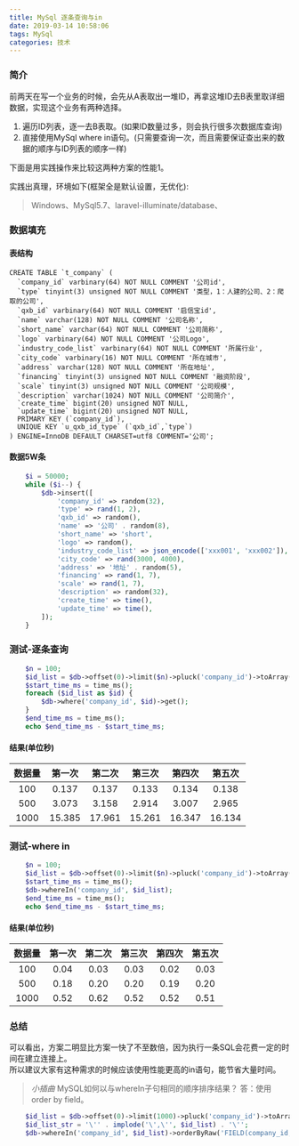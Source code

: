 ```yaml
---
title: MySql 逐条查询与in
date: 2019-03-14 10:58:06
tags: MySql
categories: 技术
---
```


### 简介

前两天在写一个业务的时候，会先从A表取出一堆ID，再拿这堆ID去B表里取详细数据，实现这个业务有两种选择。  
1. 遍历ID列表，逐一去B表取。(如果ID数量过多，则会执行很多次数据库查询)  
2. 直接使用MySql where in语句。(只需要查询一次，而且需要保证查出来的数据的顺序与ID列表的顺序一样)  

下面是用实践操作来比较这两种方案的性能1。  
<!-- more -->
实践出真理，环境如下(框架全是默认设置，无优化):  
> Windows、MySql5.7、laravel-illuminate/database、  

### 数据填充

#### 表结构

```mysql
CREATE TABLE `t_company` (
  `company_id` varbinary(64) NOT NULL COMMENT '公司id',
  `type` tinyint(3) unsigned NOT NULL COMMENT '类型，1：人建的公司、2：爬取的公司',
  `qxb_id` varbinary(64) NOT NULL COMMENT '启信宝id',
  `name` varchar(128) NOT NULL COMMENT '公司名称',
  `short_name` varchar(64) NOT NULL COMMENT '公司简称',
  `logo` varbinary(64) NOT NULL COMMENT '公司Logo',
  `industry_code_list` varbinary(64) NOT NULL COMMENT '所属行业',
  `city_code` varbinary(16) NOT NULL COMMENT '所在城市',
  `address` varchar(128) NOT NULL COMMENT '所在地址',
  `financing` tinyint(3) unsigned NOT NULL COMMENT '融资阶段',
  `scale` tinyint(3) unsigned NOT NULL COMMENT '公司规模',
  `description` varchar(1024) NOT NULL COMMENT '公司简介',
  `create_time` bigint(20) unsigned NOT NULL,
  `update_time` bigint(20) unsigned NOT NULL,
  PRIMARY KEY (`company_id`),
  UNIQUE KEY `u_qxb_id_type` (`qxb_id`,`type`)
) ENGINE=InnoDB DEFAULT CHARSET=utf8 COMMENT='公司';
```

#### 数据5W条

```php
    $i = 50000;
    while ($i--) {
        $db->insert([
            'company_id' => random(32),
            'type' => rand(1, 2),
            'qxb_id' => random(),
            'name' => '公司' . random(8),
            'short_name' => 'short',
            'logo' => random(),
            'industry_code_list' => json_encode(['xxx001', 'xxx002']),
            'city_code' => rand(3000, 4000),
            'address' => '地址' . random(5),
            'financing' => rand(1, 7),
            'scale' => rand(1, 7),
            'description' => random(32),
            'create_time' => time(),
            'update_time' => time(),
        ]);
    }
```

### 测试-逐条查询

```php
    $n = 100;
    $id_list = $db->offset(0)->limit($n)->pluck('company_id')->toArray();
    $start_time_ms = time_ms();
    foreach ($id_list as $id) {
        $db->where('company_id', $id)->get();
    }
    $end_time_ms = time_ms();
    echo $end_time_ms - $start_time_ms;
```

#### 结果(单位秒)

数据量|第一次|第二次|第三次|第四次|第五次
:-:|:-:|:-:|:-:|:-:|:-:
100|0.137|0.137|0.133|0.134|0.138
500|3.073|3.158|2.914|3.007|2.965
1000|15.385|17.961|15.261|16.347|16.134


### 测试-where in

```php
    $n = 100;
    $id_list = $db->offset(0)->limit($n)->pluck('company_id')->toArray();
    $start_time_ms = time_ms();
    $db->whereIn('company_id', $id_list);
    $end_time_ms = time_ms();
    echo $end_time_ms - $start_time_ms;
```

#### 结果(单位秒)

数据量|第一次|第二次|第三次|第四次|第五次
:-:|:-:|:-:|:-:|:-:|:-:
100|0.04|0.03|0.03|0.02|0.03
500|0.18|0.20|0.20|0.19|0.20
1000|0.52|0.62|0.52|0.52|0.51

### 总结

可以看出，方案二明显比方案一快了不至数倍，因为执行一条SQL会花费一定的时间在建立连接上。  
所以建议大家有这种需求的时候应该使用性能更高的in语句，能节省大量时间。  


> *小插曲*
> MySQL如何以与whereIn子句相同的顺序排序结果？
> 答：使用order by field。

```php
    $id_list = $db->offset(0)->limit(1000)->pluck('company_id')->toArray();
    $id_list_str = '\'' . implode('\',\'', $id_list) . '\'';
    $db->whereIn('company_id', $id_list)->orderByRaw('FIELD(company_id, '. $id_list_str . ')')->get();
```
